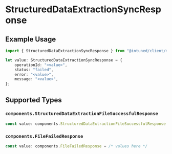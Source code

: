 # StructuredDataExtractionSyncResponse

## Example Usage

```typescript
import { StructuredDataExtractionSyncResponse } from "@intuned/client/models/components";

let value: StructuredDataExtractionSyncResponse = {
    operationId: "<value>",
    status: "failed",
    error: "<value>",
    message: "<value>",
};
```

## Supported Types

### `components.StructuredDataExtractionFileSuccessfulResponse`

```typescript
const value: components.StructuredDataExtractionFileSuccessfulResponse = /* values here */
```

### `components.FileFailedResponse`

```typescript
const value: components.FileFailedResponse = /* values here */
```

